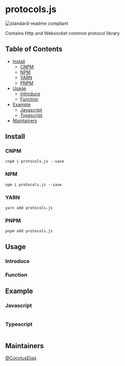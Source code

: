 # protocols.js

![standard-readme compliant](https://img.shields.io/badge/typescript-v4.5.2-green.svg?style=flat-square)

Contains Http and Websocket common protocol library

## Table of Contents

- [Install](#install)
  - [CNPM](#cnpm)
  - [NPM](#npm)
  - [YARN](#yarn)
  - [PNPM](#pnpm)
- [Usage](#usage)
  - [Introduce](#introduce)
  - [Function](#function)
- [Example](#example)
  - [Javascript](#javascript)
  - [Typescript](#typescript)
- [Maintainers](#maintainers)

## Install

### CNPM

```
cnpm i protocols.js --save
```

### NPM

```
npm i protocols.js --save
```

### YARN

```
yarn add protocols.js
```

### PNPM

```
pnpm add protocols.js
```

## Usage

### Introduce

### Function

## Example

### Javascript

```javascript

```

### Typescript

```typescript

```

## Maintainers

[@CocytusElias](https://github.com/CocytusElias)
